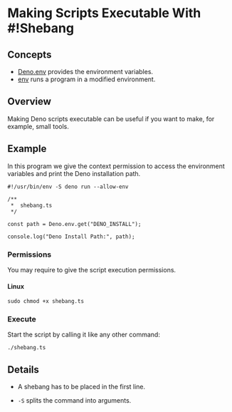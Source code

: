 # Making Scripts Executable With #!Shebang

## Concepts

- [Deno.env] provides the environment variables.
- [env] runs a program in a modified environment.

## Overview

Making Deno scripts executable can be useful if you want to make, for example,
small tools.

## Example

In this program we give the context permission to access the environment
variables and print the Deno installation path.

```ts, ignore
#!/usr/bin/env -S deno run --allow-env

/**
 *  shebang.ts
 */

const path = Deno.env.get("DENO_INSTALL");

console.log("Deno Install Path:", path);
```

### Permissions

You may require to give the script execution permissions.

#### Linux

```shell
sudo chmod +x shebang.ts
```

### Execute

Start the script by calling it like any other command:

```shell
./shebang.ts
```

## Details

- A shebang has to be placed in the first line.

- `-S` splits the command into arguments.

<!----------------------------------------------------------------------------->

[Deno.env]: https://doc.deno.land/deno/stable/~/Deno.env
[env]: https://www.man7.org/linux/man-pages/man1/env.1.html
